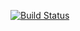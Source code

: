 [![Build Status](https://travis-ci.com/Bantu1996/shoes_api.svg?branch=main)](https://travis-ci.com/Bantu1996/shoes_api)